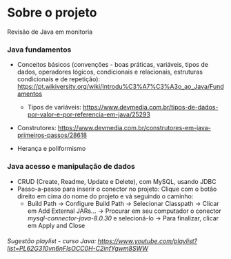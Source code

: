 # Sobre o projeto

Revisão de Java em monitoria

### Java fundamentos

- Conceitos básicos (convenções - boas práticas, variáveis, tipos de dados, operadores lógicos, condicionais e relacionais, estruturas condicionais e de repetição): https://pt.wikiversity.org/wiki/Introdu%C3%A7%C3%A3o_ao_Java/Fundamentos

	- Tipos de variáveis: https://www.devmedia.com.br/tipos-de-dados-por-valor-e-por-referencia-em-java/25293

- Construtores: https://www.devmedia.com.br/construtores-em-java-primeiros-passos/28618

- Herança e poliformismo

### Java acesso e manipulação de dados
- CRUD (Create, Readme, Update e Delete), com MySQL, usando JDBC
- Passo-a-passo para inserir o conector no projeto:
Clique com o botão direito em cima do nome do projeto e vá seguindo o caminho: 
	- Build Path -> Configure Build Path -> Selecionar Classpath -> Clicar em Add External JARs... -> Procurar em seu computador o conector _mysql-connector-java-8.0.30_  e selecioná-lo -> Para finalizar, clicar em Apply and Close

###### Sugestão playlist - curso Java: https://www.youtube.com/playlist?list=PL62G310vn6nFIsOCC0H-C2infYgwm8SWW